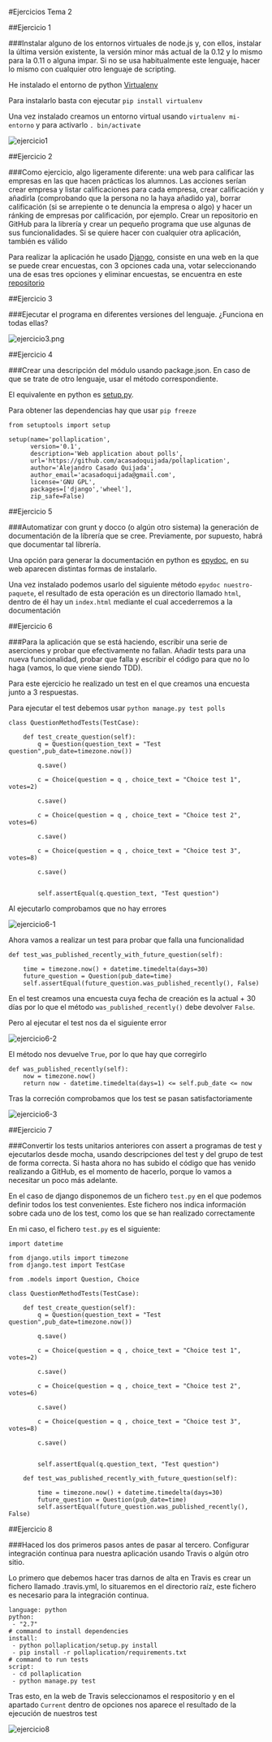 #Ejercicios Tema 2

##Ejercicio 1

###Instalar alguno de los entornos virtuales de node.js y, con ellos, instalar la última versión existente, la versión minor más actual de la 0.12 y lo mismo para la 0.11 o alguna impar. Si no se usa habitualmente este lenguaje, hacer lo mismo con cualquier otro lenguaje de scripting.

He instalado el entorno de python [Virtualenv](https://virtualenv.pypa.io/en/latest/)

Para instalarlo basta con ejecutar `pip install virtualenv`

Una vez instalado creamos un entorno virtual usando `virtualenv mi-entorno` y para activarlo `. bin/activate`

![ejercicio1](http://i1045.photobucket.com/albums/b460/Alejandro_Casado/Tema2/ejercicio1_zpsxmfcasjf.png)



##Ejercicio 2

###Como ejercicio, algo ligeramente diferente: una web para calificar las empresas en las que hacen prácticas los alumnos. Las acciones serían crear empresa y listar calificaciones para cada empresa, crear calificación y añadirla (comprobando que la persona no la haya añadido ya), borrar calificación (si se arrepiente o te denuncia la empresa o algo) y hacer un ránking de empresas por calificación, por ejemplo. Crear un repositorio en GitHub para la librería y crear un pequeño programa que use algunas de sus funcionalidades. Si se quiere hacer con cualquier otra aplicación, también es válido

Para realizar la aplicación he usado [Django](https://www.djangoproject.com/), consiste en una web en la que se puede crear encuestas, con 3 opciones cada una, votar seleccionando una de esas tres opciones y eliminar encuestas, se encuentra en este [repositorio](https://github.com/acasadoquijada/Aplicacion-Encuestas)


##Ejercicio 3

###Ejecutar el programa en diferentes versiones del lenguaje. ¿Funciona en todas ellas?

![ejercicio3.png](http://i1045.photobucket.com/albums/b460/Alejandro_Casado/Tema2/ejercicio3_zpskk9oefsz.png)

##Ejercicio 4

###Crear una descripción del módulo usando package.json. En caso de que se trate de otro lenguaje, usar el método correspondiente.

El equivalente en python es [setup.py](http://python-packaging.readthedocs.org/en/latest/minimal.html).

Para obtener las dependencias hay que usar `pip freeze`

~~~
from setuptools import setup

setup(name='pollaplication',
      version='0.1',
      description='Web application about polls',
      url='https://github.com/acasadoquijada/pollaplication',
      author='Alejandro Casado Quijada',
      author_email='acasadoquijada@gmail.com',
      license='GNU GPL',
      packages=['django','wheel'],
      zip_safe=False)
~~~

##Ejercicio 5

###Automatizar con grunt y docco (o algún otro sistema) la generación de documentación de la librería que se cree. Previamente, por supuesto, habrá que documentar tal librería.

Una opción para generar la documentación en python es [epydoc](http://epydoc.sourceforge.net/), en su web aparecen distintas formas de instalarlo.

Una vez instalado podemos usarlo del siguiente método `epydoc nuestro-paquete`, el resultado de esta operación es un directorio llamado `html`, dentro de él hay un `index.html` mediante el cual accederremos a la documentación

##Ejercicio 6

###Para la aplicación que se está haciendo, escribir una serie de aserciones y probar que efectivamente no fallan. Añadir tests para una nueva funcionalidad, probar que falla y escribir el código para que no lo haga (vamos, lo que viene siendo TDD).

Para este ejercicio he realizado un test en el que creamos una encuesta junto a 3 respuestas.

Para ejecutar el test debemos usar `python manage.py test polls`

~~~
class QuestionMethodTests(TestCase):

	def test_create_question(self):
		q = Question(question_text = "Test question",pub_date=timezone.now())

		q.save()

		c = Choice(question = q , choice_text = "Choice test 1", votes=2)

		c.save()

		c = Choice(question = q , choice_text = "Choice test 2", votes=6)

		c.save()

		c = Choice(question = q , choice_text = "Choice test 3", votes=8)

		c.save()


		self.assertEqual(q.question_text, "Test question")
~~~

Al ejecutarlo comprobamos que no hay errores

![ejercicio6-1](http://i1045.photobucket.com/albums/b460/Alejandro_Casado/Tema2/ejercicio6-1_zpsytxl8asc.png)



Ahora vamos a realizar un test para probar que falla una funcionalidad

~~~
def test_was_published_recently_with_future_question(self):

	time = timezone.now() + datetime.timedelta(days=30)
	future_question = Question(pub_date=time)
	self.assertEqual(future_question.was_published_recently(), False)
~~~

En el test creamos una encuesta cuya fecha de creación es la actual + 30 días por lo que el método `was_published_recently()` debe devolver `False`.

Pero al ejecutar el test nos da el siguiente error

![ejercicio6-2](http://i1045.photobucket.com/albums/b460/Alejandro_Casado/Tema2/ejercicio6-2_zpsogwohsdn.png)

El método nos devuelve `True`, por lo que hay que corregirlo

~~~
def was_published_recently(self):
    now = timezone.now()
    return now - datetime.timedelta(days=1) <= self.pub_date <= now
~~~

Tras la correción comprobamos que los test se pasan satisfactoriamente

![ejercicio6-3](http://i1045.photobucket.com/albums/b460/Alejandro_Casado/Tema2/ejercicio6-3_zps19fjetmq.png)


##Ejercicio 7

###Convertir los tests unitarios anteriores con assert a programas de test y ejecutarlos desde mocha, usando descripciones del test y del grupo de test de forma correcta. Si hasta ahora no has subido el código que has venido realizando a GitHub, es el momento de hacerlo, porque lo vamos a necesitar un poco más adelante. 

En el caso de django disponemos de un fichero `test.py` en el que podemos definir todos los test convenientes. Este fichero nos indica información sobre cada uno de los test, como los que se han realizado correctamente

En mi caso, el fichero `test.py` es el siguiente: 

~~~
import datetime

from django.utils import timezone
from django.test import TestCase

from .models import Question, Choice

class QuestionMethodTests(TestCase):

	def test_create_question(self):
		q = Question(question_text = "Test question",pub_date=timezone.now())

		q.save()

		c = Choice(question = q , choice_text = "Choice test 1", votes=2)

		c.save()

		c = Choice(question = q , choice_text = "Choice test 2", votes=6)

		c.save()

		c = Choice(question = q , choice_text = "Choice test 3", votes=8)

		c.save()

		
		self.assertEqual(q.question_text, "Test question")

	def test_was_published_recently_with_future_question(self):
 
		time = timezone.now() + datetime.timedelta(days=30)
		future_question = Question(pub_date=time)
		self.assertEqual(future_question.was_published_recently(), False)
~~~	

##Ejercicio 8

###Haced los dos primeros pasos antes de pasar al tercero. Configurar integración continua para nuestra aplicación usando Travis o algún otro sitio.

Lo primero que debemos hacer tras darnos de alta en Travis es crear un fichero llamado .travis.yml, lo situaremos en el directorio raíz, este fichero es necesario para la integración continua.

~~~
language: python
python:
 - "2.7"
# command to install dependencies
install:
 - python pollaplication/setup.py install
 - pip install -r pollaplication/requirements.txt
# command to run tests
script:
 - cd pollaplication
 - python manage.py test
~~~

Tras esto, en la web de Travis seleccionamos el respositorio y en el apartado `Current` dentro de opciones nos aparece el resultado de la ejecución de nuestros test

![ejercicio8](http://i1045.photobucket.com/albums/b460/Alejandro_Casado/Tema2/ejercicio8_zpswtmqtlhq.png)






